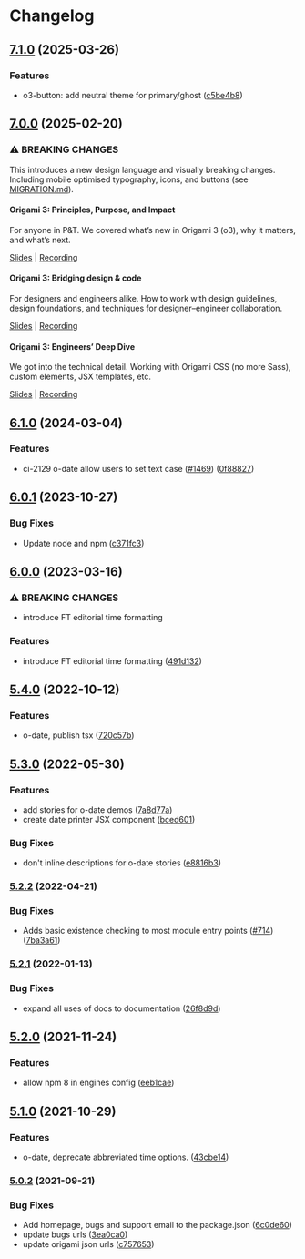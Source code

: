 # Changelog

## [7.1.0](https://github.com/Financial-Times/origami/compare/o-date-v7.0.0...o-date-v7.1.0) (2025-03-26)


### Features

* o3-button: add neutral theme for primary/ghost ([c5be4b8](https://github.com/Financial-Times/origami/commit/c5be4b8b0a9fd2c32c8de86a60760052ee1c1642))

## [7.0.0](https://github.com/Financial-Times/origami/compare/o-date-v6.1.0...o-date-v7.0.0) (2025-02-20)

### ⚠ BREAKING CHANGES

This introduces a new design language and visually breaking changes. Including mobile optimised typography, icons, and buttons (see [MIGRATION.md](./MIGRATION.md)).

#### Origami 3: Principles, Purpose, and Impact

For anyone in P&T. We covered what’s new in Origami 3 (o3), why it matters, and what’s next.

[Slides](https://docs.google.com/presentation/d/1Qs8RHpMrDxxP5LyrVlnsUHnS3AriRK5-IboUeneRyMs/edit#slide=id.g764506c38c_0_357) | [Recording](https://drive.google.com/file/d/1OMW9zdTOEUvWyW1trsFqL3XhpTejYelO/view)

#### Origami 3: Bridging design & code

For designers and engineers alike. How to work with design guidelines, design foundations, and techniques for designer–engineer collaboration.

[Slides](https://docs.google.com/presentation/d/1pGBKFNv-g8RbY2g3SJ7v823XBI-MQqpjHrdgg9B6bzI/edit#slide=id.g764506c38c_0_357) | [Recording](https://drive.google.com/file/d/14hWVKM690arNEWROPHx9gmebnOUa6wlM/view)

#### Origami 3: Engineers’ Deep Dive

We got into the technical detail. Working with Origami CSS (no more Sass), custom elements, JSX templates, etc.

[Slides](https://docs.google.com/presentation/d/1s1S959CwZYnd0Q89EhsDFLFUuy2HZ9UnpBVaDHDFX7A/edit#slide=id.g3347c4befb5_0_402) | [Recording](https://drive.google.com/file/d/1hDtSN8Ce_P0Vr_dv0KXuXhs5Q9aHfvAp/view)

## [6.1.0](https://github.com/Financial-Times/origami/compare/o-date-v6.0.1...o-date-v6.1.0) (2024-03-04)

### Features

- ci-2129 o-date allow users to set text case ([#1469](https://github.com/Financial-Times/origami/issues/1469)) ([0f88827](https://github.com/Financial-Times/origami/commit/0f88827e82eea1f179c5ce2edc6970c97ba15a1e))

## [6.0.1](https://github.com/Financial-Times/origami/compare/o-date-v6.0.0...o-date-v6.0.1) (2023-10-27)

### Bug Fixes

- Update node and npm ([c371fc3](https://github.com/Financial-Times/origami/commit/c371fc3f7f2d66266dbca95862ecef3ddeb1f339))

## [6.0.0](https://www.github.com/Financial-Times/origami/compare/o-date-v5.4.0...o-date-v6.0.0) (2023-03-16)

### ⚠ BREAKING CHANGES

- introduce FT editorial time formatting

### Features

- introduce FT editorial time formatting ([491d132](https://www.github.com/Financial-Times/origami/commit/491d1326f82395532fcb2ff30fed34196b648565))

## [5.4.0](https://www.github.com/Financial-Times/origami/compare/o-date-v5.3.0...o-date-v5.4.0) (2022-10-12)

### Features

- o-date, publish tsx ([720c57b](https://www.github.com/Financial-Times/origami/commit/720c57b33c9c66baf1ba585f4747ca50ffb4ab52))

## [5.3.0](https://www.github.com/Financial-Times/origami/compare/o-date-v5.2.2...o-date-v5.3.0) (2022-05-30)

### Features

- add stories for o-date demos ([7a8d77a](https://www.github.com/Financial-Times/origami/commit/7a8d77a15ade1356ec9bdf5ec72710693294ad31))
- create date printer JSX component ([bced601](https://www.github.com/Financial-Times/origami/commit/bced601f3184ddc1100c9b1369687be22cf1e51b))

### Bug Fixes

- don't inline descriptions for o-date stories ([e8816b3](https://www.github.com/Financial-Times/origami/commit/e8816b331952f0db705270cd86123a8bbd8ec2d0))

### [5.2.2](https://www.github.com/Financial-Times/origami/compare/o-date-v5.2.1...o-date-v5.2.2) (2022-04-21)

### Bug Fixes

- Adds basic existence checking to most module entry points ([#714](https://www.github.com/Financial-Times/origami/issues/714)) ([7ba3a61](https://www.github.com/Financial-Times/origami/commit/7ba3a61d0de2a32d3a27a225fd4258b3820c7bda))

### [5.2.1](https://www.github.com/Financial-Times/origami/compare/o-date-v5.2.0...o-date-v5.2.1) (2022-01-13)

### Bug Fixes

- expand all uses of docs to documentation ([26f8d9d](https://www.github.com/Financial-Times/origami/commit/26f8d9d8cbbe3e78902d8c3951b37e08150a77bd))

## [5.2.0](https://www.github.com/Financial-Times/origami/compare/o-date-v5.1.0...o-date-v5.2.0) (2021-11-24)

### Features

- allow npm 8 in engines config ([eeb1cae](https://www.github.com/Financial-Times/origami/commit/eeb1cae6e7f0379e647f2b41240b1f294997d528))

## [5.1.0](https://www.github.com/Financial-Times/origami/compare/o-date-v5.0.2...o-date-v5.1.0) (2021-10-29)

### Features

- o-date, deprecate abbreviated time options. ([43cbe14](https://www.github.com/Financial-Times/origami/commit/43cbe14b164d48dc7f0b9e43fdade80b4d472549))

### [5.0.2](https://www.github.com/Financial-Times/origami/compare/o-date-v5.0.1...o-date-v5.0.2) (2021-09-21)

### Bug Fixes

- Add homepage, bugs and support email to the package.json ([6c0de60](https://www.github.com/Financial-Times/origami/commit/6c0de60ebd6e64c4dd16d000fcc6b79412ce30f4))
- update bugs urls ([3ea0ca0](https://www.github.com/Financial-Times/origami/commit/3ea0ca03bcb6e55142a77387ad0fff5ddf056d44))
- update origami json urls ([c757653](https://www.github.com/Financial-Times/origami/commit/c7576532b5a14f0462d5346dfb63238be025602e))

